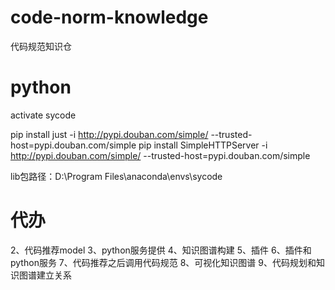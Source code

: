 # code-norm-knowledge
代码规范知识仓

# python
activate sycode

pip install just -i http://pypi.douban.com/simple/ --trusted-host=pypi.douban.com/simple
pip install SimpleHTTPServer -i http://pypi.douban.com/simple/ --trusted-host=pypi.douban.com/simple


lib包路径：D:\Program Files\anaconda\envs\sycode

# 代办
2、代码推荐model
3、python服务提供
4、知识图谱构建
5、插件
6、插件和python服务
7、代码推荐之后调用代码规范
8、可视化知识图谱
9、代码规划和知识图谱建立关系